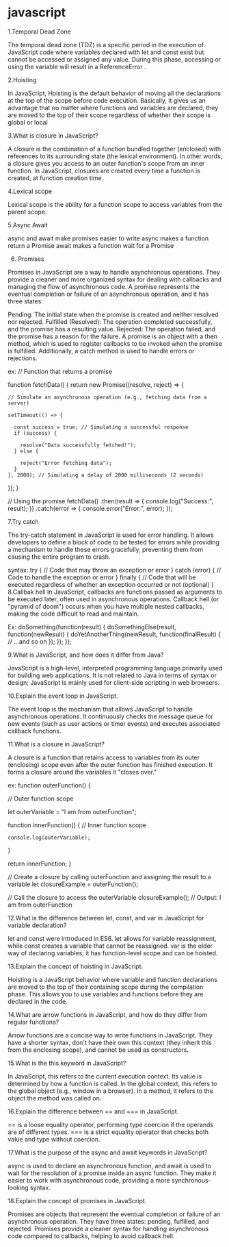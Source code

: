 # javascript


1.Temporal Dead Zone

The temporal dead zone (TDZ) is a specific period in the execution of JavaScript code where variables declared with let and const exist but cannot be accessed or assigned any value. During this phase, accessing or using the variable will result in a ReferenceError .

2.Hoisting

In JavaScript, Hoisting is the default behavior of moving all the declarations at the top of the scope before code execution. Basically, it gives us an advantage that no matter where functions and variables are declared, they are moved to the top of their scope regardless of whether their scope is global or local

3.What is closure in JavaScript? 

A closure is the combination of a function bundled together (enclosed) with references to its surrounding state (the lexical environment). In other words, a closure gives you access to an outer function's scope from an inner function. In JavaScript, closures are created every time a function is created, at function creation time.

4.Lexical scope 

Lexical scope is the ability for a function scope to access variables from the parent scope.

5.Async Await

async and await make promises easier to write
async makes a function return a Promise
await makes a function wait for a Promise

6. Promises

Promises in JavaScript are a way to handle asynchronous operations. They provide a cleaner and more organized syntax for dealing with callbacks and managing the flow of asynchronous code. A promise represents the eventual completion or failure of an asynchronous operation, and it has three states:

Pending: The initial state when the promise is created and neither resolved nor rejected.
Fulfilled (Resolved): The operation completed successfully, and the promise has a resulting value.
Rejected: The operation failed, and the promise has a reason for the failure.
A promise is an object with a then method, which is used to register callbacks to be invoked when the promise is fulfilled. Additionally, a catch method is used to handle errors or rejections.

ex:
// Function that returns a promise

function fetchData() {
  return new Promise((resolve, reject) => {
  
    // Simulate an asynchronous operation (e.g., fetching data from a server)
    
    setTimeout(() => {
    
      const success = true; // Simulating a successful response
      if (success) {
      
        resolve("Data successfully fetched!");
      } else {
      
        reject("Error fetching data");
      }
    }, 2000); // Simulating a delay of 2000 milliseconds (2 seconds)
  });
}

// Using the promise
fetchData()
  .then(result => {
    console.log("Success:", result);
  })
  .catch(error => {
    console.error("Error:", error);
  });

7.Try catch

The try-catch statement in JavaScript is used for error handling. It allows developers to define a block of code to be tested for errors while providing a mechanism to handle these errors gracefully, preventing them from causing the entire program to crash.

syntax:
try {
  // Code that may throw an exception or error
} catch (error) {
  // Code to handle the exception or error
} finally {
  // Code that will be executed regardless of whether an exception occurred or not (optional)
}
8.Callbak hell
In JavaScript, callbacks are functions passed as arguments to be executed later, often used in asynchronous operations.
Callback hell (or "pyramid of doom") occurs when you have multiple nested callbacks, making the code difficult to read and maintain.

Ex:
doSomething(function(result) {
  doSomethingElse(result, function(newResult) {
    doYetAnotherThing(newResult, function(finalResult) {
      // ...and so on
    });
  });
});

9.What is JavaScript, and how does it differ from Java?

JavaScript is a high-level, interpreted programming language primarily used for building web applications. It is not related to Java in terms of syntax or design; JavaScript is mainly used for client-side scripting in web browsers.

10.Explain the event loop in JavaScript.

The event loop is the mechanism that allows JavaScript to handle asynchronous operations. It continuously checks the message queue for new events (such as user actions or timer events) and executes associated callback functions.

11.What is a closure in JavaScript?

A closure is a function that retains access to variables from its outer (enclosing) scope even after the outer function has finished execution. It forms a closure around the variables it "closes over."

ex: 
function outerFunction() {

  // Outer function scope
  
  let outerVariable = "I am from outerFunction";

  function innerFunction() {
    // Inner function scope
    
    console.log(outerVariable);
  }

  return innerFunction;
}

// Create a closure by calling outerFunction and assigning the result to a variable
let closureExample = outerFunction();

// Call the closure to access the outerVariable
closureExample(); // Output: I am from outerFunction


12.What is the difference between let, const, and var in JavaScript for variable declaration?

let and const were introduced in ES6. let allows for variable reassignment, while const creates a variable that cannot be reassigned. var is the older way of declaring variables; it has function-level scope and can be hoisted.

13.Explain the concept of hoisting in JavaScript.

Hoisting is a JavaScript behavior where variable and function declarations are moved to the top of their containing scope during the compilation phase. This allows you to use variables and functions before they are declared in the code.

14.What are arrow functions in JavaScript, and how do they differ from regular functions?

Arrow functions are a concise way to write functions in JavaScript. They have a shorter syntax, don't have their own this context (they inherit this from the enclosing scope), and cannot be used as constructors.


15.What is the this keyword in JavaScript?

 In JavaScript, this refers to the current execution context. Its value is determined by how a function is called. In the global context, this refers to the global object (e.g., window in a browser). In a method, it refers to the object the method was called on.

16.Explain the difference between == and === in JavaScript.

== is a loose equality operator, performing type coercion if the operands are of different types. === is a strict equality operator that checks both value and type without coercion.

17.What is the purpose of the async and await keywords in JavaScript?

async is used to declare an asynchronous function, and await is used to wait for the resolution of a promise inside an async function. They make it easier to work with asynchronous code, providing a more synchronous-looking syntax.

18.Explain the concept of promises in JavaScript.

Promises are objects that represent the eventual completion or failure of an asynchronous operation. They have three states: pending, fulfilled, and rejected. Promises provide a cleaner syntax for handling asynchronous code compared to callbacks, helping to avoid callback hell.



